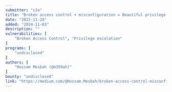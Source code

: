 ```yaml
---
submitter: "c2a"
title: "Broken access control + misconfiguration = Beautiful privilege escalation"
date: "2022-11-28"
added: "2024-11-03"
description: ""
vulnerabilities: [
    "Broken Access Control", "Privilege escalation"
]
programs: [
    "undisclosed"
]
authors: [
    "Hossam Mesbah (@m359ah)"
]
bounty: "undisclosed"
link: "https://medium.com/@Hossam.Mesbah/broken-access-control-misconfiguration-beautiful-privilege-escalation-e4fdfd018efa"
---
```




